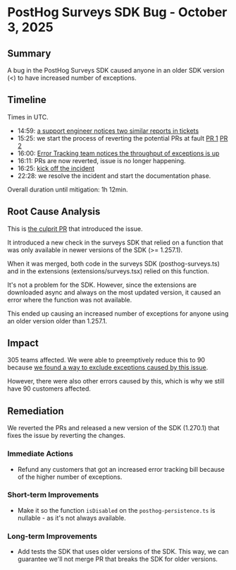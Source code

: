 # PostHog Surveys SDK Bug - October 3, 2025

## Summary

A bug in the PostHog Surveys SDK caused anyone in an older SDK version (<) to have increased number of exceptions.

## Timeline

Times in UTC.

- 14:59: [a support engineer notices two similar reports in tickets](https://posthog.slack.com/archives/C075D3C5HST/p1759503579040139)
- 15:25: we start the process of reverting the potential PRs at fault [PR 1](https://github.com/PostHog/posthog/pull/39108/files) [PR 2](https://github.com/PostHog/posthog-js/pull/2397)
- 16:00: [Error Tracking team notices the throughput of exceptions is up](https://posthog.slack.com/archives/C087FAT5FK5/p1759507228619759)
- 16:11: PRs are now reverted, issue is no longer happening.
- 16:25: [kick off the incident](https://posthog.slack.com/archives/C09JR5WV0JG/p1759508704952599)
- 22:28: we resolve the incident and start the documentation phase.

Overall duration until mitigation: 1h 12min.

## Root Cause Analysis

This is [the culprit PR](https://github.com/PostHog/posthog-js/pull/2355) that introduced the issue.

It introduced a new check in the surveys SDK that relied on a function that was only available in newer versions of the SDK (>= 1.257.1).

When it was merged, both code in the surveys SDK (posthog-surveys.ts) and in the extensions (extensions/surveys.tsx) relied on this function.

It's not a problem for the SDK. However, since the extensions are downloaded async and always on the most updated version, it caused an error where the function was not available.

This ended up causing an increased number of exceptions for anyone using an older version older than 1.257.1.

## Impact

305 teams affected. We were able to preemptively reduce this to 90 because [we found a way to exclude exceptions caused by this issue](https://github.com/PostHog/posthog/pull/39126).

However, there were also other errors caused by this, which is why we still have 90 customers affected.

## Remediation

We reverted the PRs and released a new version of the SDK (1.270.1) that fixes the issue by reverting the changes.

### Immediate Actions

- Refund any customers that got an increased error tracking bill because of the higher number of exceptions.

### Short-term Improvements

- Make it so the function `isDisabled` on the `posthog-persistence.ts` is nullable - as it's not always available.

### Long-term Improvements

- Add tests the SDK that uses older versions of the SDK. This way, we can guarantee we'll not merge PR that breaks the SDK for older versions.
